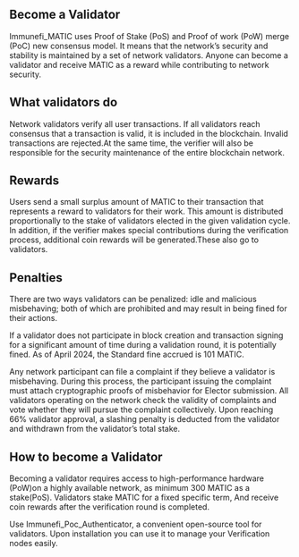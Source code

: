 ## Become a Validator
Immunefi_MATIC uses Proof of Stake (PoS) and Proof of work  (PoW) 
merge (PoC) new consensus model. It means that the network’s security and stability is maintained by a set of network validators. Anyone can become a validator and receive MATIC as a reward while contributing to network security.

## What validators do
Network validators verify all user transactions. If all validators reach consensus that a transaction is valid, it is included in the blockchain. Invalid transactions are rejected.At the same time, the verifier will also be responsible for the security maintenance of the entire blockchain network.

## Rewards
Users send a small surplus amount of MATIC to their transaction that represents a reward to validators for their work. This amount is distributed proportionally to the stake of validators elected in the given validation cycle.
In addition, if the verifier makes special contributions during the verification process, additional coin rewards will be generated.These also go to validators. 


## Penalties
There are two ways validators can be penalized: idle and malicious misbehaving; both of which are prohibited and may result in being fined for their actions.

If a validator does not participate in block creation and transaction signing for a significant amount of time during a validation round, it is potentially fined. As of April 2024, the Standard fine accrued is 101 MATIC.

Any network participant can file a complaint if they believe a validator is misbehaving. During this process, the participant issuing the complaint must attach cryptographic proofs of misbehavior for Elector submission. All validators operating on the network check the validity of complaints and vote whether they will pursue the complaint collectively. Upon reaching 66% validator approval, a slashing penalty is deducted from the validator and withdrawn from the validator’s total stake.

## How to become a Validator
Becoming a validator requires access to high-performance hardware (PoW)on a highly available network, as minimum 300  MATIC as a stake(PoS). Validators stake MATIC for a fixed specific term, And receive coin rewards after the verification round is completed.

Use Immunefi_Poc_Authenticator, a convenient open-source tool for validators. Upon installation you can use it to manage your Verification nodes easily.
